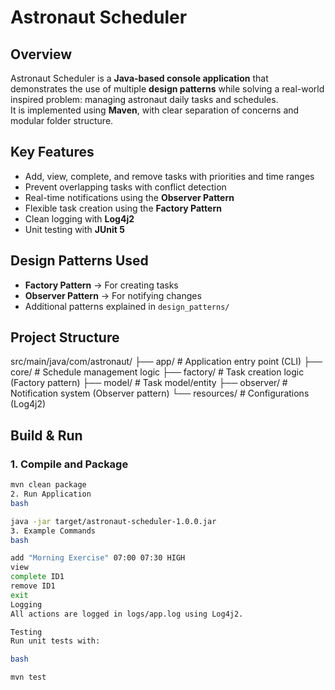 # Astronaut Scheduler

## Overview
Astronaut Scheduler is a **Java-based console application** that demonstrates the use of multiple **design patterns** while solving a real-world inspired problem: managing astronaut daily tasks and schedules.  
It is implemented using **Maven**, with clear separation of concerns and modular folder structure.

## Key Features
- Add, view, complete, and remove tasks with priorities and time ranges  
- Prevent overlapping tasks with conflict detection  
- Real-time notifications using the **Observer Pattern**  
- Flexible task creation using the **Factory Pattern**  
- Clean logging with **Log4j2**  
- Unit testing with **JUnit 5**  

## Design Patterns Used
- **Factory Pattern** → For creating tasks  
- **Observer Pattern** → For notifying changes  
- Additional patterns explained in `design_patterns/`  

## Project Structure
src/main/java/com/astronaut/
├── app/ # Application entry point (CLI)
├── core/ # Schedule management logic
├── factory/ # Task creation logic (Factory pattern)
├── model/ # Task model/entity
├── observer/ # Notification system (Observer pattern)
└── resources/ # Configurations (Log4j2)


## Build & Run
### 1. Compile and Package
```bash
mvn clean package
2. Run Application
bash

java -jar target/astronaut-scheduler-1.0.0.jar
3. Example Commands
bash

add "Morning Exercise" 07:00 07:30 HIGH
view
complete ID1
remove ID1
exit
Logging
All actions are logged in logs/app.log using Log4j2.

Testing
Run unit tests with:

bash

mvn test
